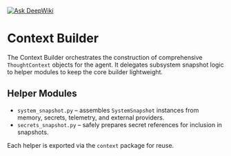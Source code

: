 [![Ask DeepWiki](https://deepwiki.com/badge.svg)](https://deepwiki.com/CIRISAI/CIRISAgent)

# Context Builder

The Context Builder orchestrates the construction of comprehensive `ThoughtContext` objects for the agent. It delegates subsystem snapshot logic to helper modules to keep the core builder lightweight.

## Helper Modules
- `system_snapshot.py` – assembles `SystemSnapshot` instances from memory, secrets, telemetry, and external providers.
- `secrets_snapshot.py` – safely prepares secret references for inclusion in snapshots.

Each helper is exported via the `context` package for reuse.
